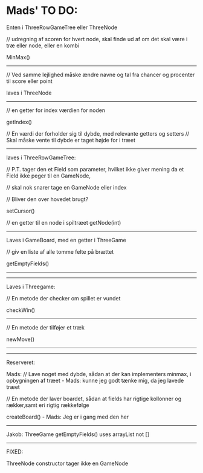 # Mads' TO DO:

Enten i ThreeRowGameTree eller ThreeNode

// udregning af scoren for hvert node, skal finde ud af om det skal være i træ eller node, eller en kombi

MinMax()

-------------------

// Ved samme lejlighed måske ændre navne og tal fra chancer og procenter til score eller point

laves i ThreeNode

-------------------

// en getter for index værdien for noden

getIndex()

// En værdi der forholder sig til dybde, med relevante getters og setters
  // Skal måske vente til dybde er taget højde for i træet

_____________________________________________________________________________________________________________

laves i ThreeRowGameTree:

// P.T. tager den et Field som parameter, hvilket ikke giver mening da et Field ikke peger til en GameNode,

// skal nok snarer tage en GameNode eller index

// Bliver den over hovedet brugt?

setCursor()

// en getter til en node i spiltræet
getNode(int)

-----------------------


Laves i GameBoard, med en getter i ThreeGame

// giv en liste af alle tomme felte på brættet

getEmptyFields()

----------------------------------

_____________________________________________________________________________________________

Laves i Threegame:

// En metode der checker om spillet er vundet

checkWin()

------------------------------------

// En metode der tilføjer et træk

newMove()


____________________________________________________________________________________________

____________________________________________________________________________________________

Reserveret:

Mads:
// Lave noget med dybde, sådan at der kan implementers minmax, i opbygningen af træet - Mads: kunne jeg godt tænke mig, da jeg lavede træet


// En metode der laver boardet, sådan at fields har rigtige kollonner og rækker,samt eri rigtig rækkefølge

createBoard() - Mads: Jeg er i gang med den her

____________________________________________________________________________________________
Jakob:
ThreeGame getEmptyFields() uses arrayList not []
____________________________________________________________________________________________



FIXED:

ThreeNode constructor tager ikke en GameNode


